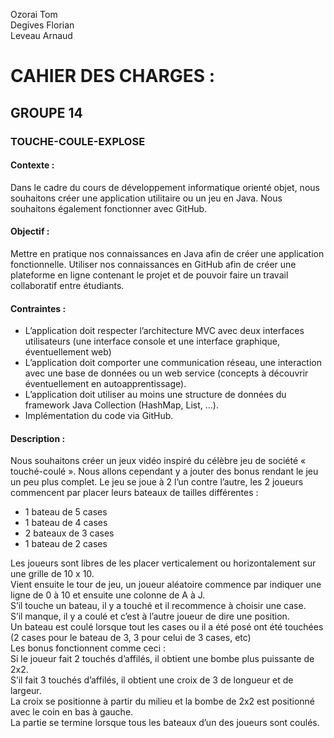 Ozorai Tom <br>
Degives Florian <br>
Leveau Arnaud <br>
# CAHIER DES CHARGES :
## GROUPE 14
### TOUCHE-COULE-EXPLOSE
#### Contexte :
Dans le cadre du cours de développement informatique orienté objet, nous souhaitons créer
une application utilitaire ou un jeu en Java. Nous souhaitons également fonctionner avec
GitHub. <br>
#### Objectif :
Mettre en pratique nos connaissances en Java afin de créer une application fonctionnelle.
Utiliser nos connaissances en GitHub afin de créer une plateforme en ligne contenant le
projet et de pouvoir faire un travail collaboratif entre étudiants.
#### Contraintes :
- L’application doit respecter l’architecture MVC avec deux interfaces utilisateurs (une
interface console et une interface graphique, éventuellement web)
- L’application doit comporter une communication réseau, une interaction avec une
base de données ou un web service (concepts à découvrir éventuellement en autoapprentissage).
- L’application doit utiliser au moins une structure de données du framework Java
Collection (HashMap, List, ...).
- Implémentation du code via GitHub. <br>
#### Description :
Nous souhaitons créer un jeux vidéo inspiré du célèbre jeu de société « touché-coulé ». Nous
allons cependant y a jouter des bonus rendant le jeu un peu plus complet.
Le jeu se joue à 2 l’un contre l’autre, les 2 joueurs commencent par placer leurs bateaux de
tailles différentes :
- 1 bateau de 5 cases
- 1 bateau de 4 cases
- 2 bateaux de 3 cases
- 1 bateau de 2 cases

Les joueurs sont libres de les placer verticalement ou horizontalement sur une grille de 10 x
10. <br>
Vient ensuite le tour de jeu, un joueur aléatoire commence par indiquer une ligne de 0 à 10
et ensuite une colonne de A à J. <br>
S’il touche un bateau, il y a touché et il recommence à choisir une case.<br>
S’il manque, il y a coulé et c’est à l’autre joueur de dire une position.<br>
Un bateau est coulé lorsque tout les cases ou il a été posé ont été touchées (2 cases pour le
bateau de 3, 3 pour celui de 3 cases, etc) <br>
Les bonus fonctionnent comme ceci : <br>
Si le joueur fait 2 touchés d’affilés, il obtient une bombe plus puissante de 2x2. <br>
S’il fait 3 touchés d’affilés, il obtient une croix de 3 de longueur et de largeur. <br>
La croix se positionne à partir du milieu et la bombe de 2x2 est positionné avec le coin en bas
à gauche.<br>
La partie se termine lorsque tous les bateaux d’un des joueurs sont coulés.<br>

